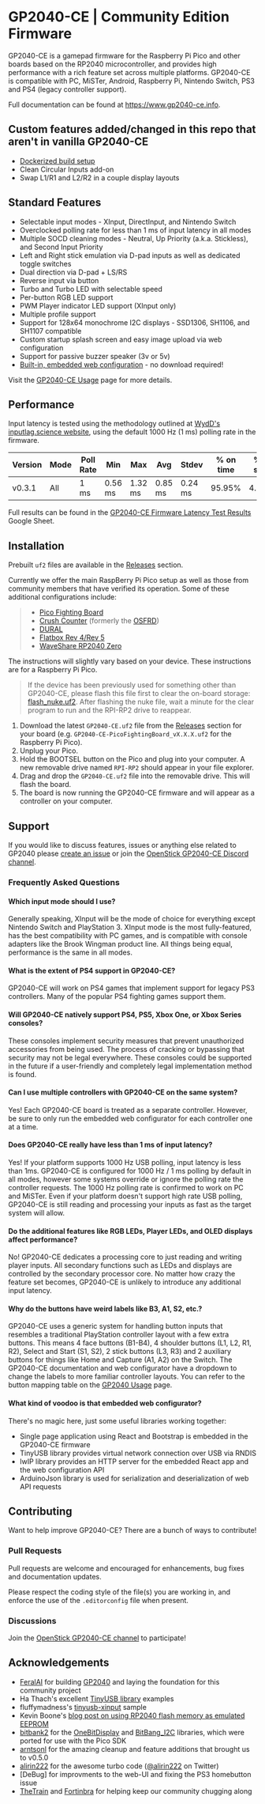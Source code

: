 # GP2040-CE | Community Edition Firmware

GP2040-CE is a gamepad firmware for the Raspberry Pi Pico and other boards based on the RP2040 microcontroller, and provides high performance with a rich feature set across multiple platforms. GP2040-CE is compatible with PC, MiSTer, Android, Raspberry Pi, Nintendo Switch, PS3 and PS4 (legacy controller support).

Full documentation can be found at <https://www.gp2040-ce.info>.

## Custom features added/changed in this repo that aren't in vanilla GP2040-CE

* [Dockerized build setup](docker_build.md)
* Clean Circular Inputs add-on 
* Swap L1/R1 and L2/R2 in a couple display layouts

## Standard Features

* Selectable input modes - XInput, DirectInput, and Nintendo Switch
* Overclocked polling rate for less than 1 ms of input latency in all modes
* Multiple SOCD cleaning modes - Neutral, Up Priority (a.k.a. Stickless), and Second Input Priority
* Left and Right stick emulation via D-pad inputs as well as dedicated toggle switches
* Dual direction via D-pad + LS/RS
* Reverse input via button
* Turbo and Turbo LED with selectable speed
* Per-button RGB LED support
* PWM Player indicator LED support (XInput only)
* Multiple profile support
* Support for 128x64 monochrome I2C displays - SSD1306, SH1106, and SH1107 compatible
* Custom startup splash screen and easy image upload via web configuration
* Support for passive buzzer speaker (3v or 5v)
* [Built-in, embedded web configuration](https://www.gp2040-ce.info/#/web-configurator) - no download required!

Visit the [GP2040-CE Usage](https://www.gp2040-ce.info/#/usage) page for more details.

## Performance

Input latency is tested using the methodology outlined at [WydD's inputlag.science website](https://inputlag.science/controller/methodology), using the default 1000 Hz (1 ms) polling rate in the firmware.

| Version | Mode | Poll Rate | Min | Max | Avg | Stdev | % on time | %1f skip | %2f skip |
| - | - | - | - | - | - | - | - | - | - |
| v0.3.1 | All | 1 ms | 0.56 ms | 1.32 ms | 0.85 ms | 0.24 ms | 95.95% | 4.05% | 0% |

Full results can be found in the [GP2040-CE Firmware Latency Test Results](https://docs.google.com/spreadsheets/d/1eeX0SCOYnUDZMYzt_69wDpjnB_XUtvsfvHJYxxgTj28/edit#gid=1559471406) Google Sheet.

## Installation

Prebuilt `uf2` files are available in the [Releases](https://github.com/OpenStickCommunity/GP2040-CE/releases) section.

Currently we offer the main RaspBerry Pi Pico setup as well as those from community members that have verified its operation. Some of these additional configurations include:

> * [Pico Fighting Board](https://github.com/FeralAI/GP2040-Config-PicoFightingBoard/)
> * [Crush Counter](configs/CrushCounter) (formerly the [OSFRD](configs/OSFRD))
> * [DURAL](configs/DURAL)
> * [Flatbox Rev 4/Rev 5](configs/FlatboxRev4)
> * [WaveShare RP2040 Zero](configs/WaveshareZero)

The instructions will slightly vary based on your device. These instructions are for a Raspberry Pi Pico.

> If the device has been previously used for something other than GP2040-CE, please flash this file first to clear the on-board storage: [flash_nuke.uf2](docs/downloads/flash_nuke.uf2). After flashing the nuke file, wait a minute for the clear program to run and the RPI-RP2 drive to reappear.

1. Download the latest `GP2040-CE.uf2` file from the [Releases](https://github.com/OpenStickCommunity/GP2040-CE/releases) section for your board (e.g. `GP2040-CE-PicoFightingBoard_vX.X.X.uf2` for the Raspberry Pi Pico).
1. Unplug your Pico.
1. Hold the BOOTSEL button on the Pico and plug into your computer. A new removable drive named `RPI-RP2` should appear in your file explorer.
1. Drag and drop the `GP2040-CE.uf2` file into the removable drive. This will flash the board.
1. The board is now running the GP2040-CE firmware and will appear as a controller on your computer.

## Support

If you would like to discuss features, issues or anything else related to GP2040 please [create an issue](issues/new) or join the [OpenStick GP2040-CE Discord channel](https://discord.gg/k2pxhke7q8).

### Frequently Asked Questions

#### Which input mode should I use?

Generally speaking, XInput will be the mode of choice for everything except Nintendo Switch and PlayStation 3. XInput mode is the most fully-featured, has the best compatibility with PC games, and is compatible with console adapters like the Brook Wingman product line. All things being equal, performance is the same in all modes.

#### What is the extent of PS4 support in GP2040-CE?

GP2040-CE will work on PS4 games that implement support for legacy PS3 controllers. Many of the popular PS4 fighting games support them.

#### Will GP2040-CE natively support PS4, PS5, Xbox One, or Xbox Series consoles?

These consoles implement security measures that prevent unauthorized accessories from being used. The process of cracking or bypassing that security may not be legal everywhere. These consoles could be supported in the future if a user-friendly and completely legal implementation method is found.

#### Can I use multiple controllers with GP2040-CE on the same system?

Yes! Each GP2040-CE board is treated as a separate controller. However, be sure to only run the embedded web configurator for each controller one at a time.

#### Does GP2040-CE really have less than 1 ms of input latency?

Yes! If your platform supports 1000 Hz USB polling, input latency is less than 1ms. GP2040-CE is configured for 1000 Hz / 1 ms polling by default in all modes, however some systems override or ignore the polling rate the controller requests. The 1000 Hz polling rate is confirmed to work on PC and MiSTer. Even if your platform doesn't support high rate USB polling, GP2040-CE is still reading and processing your inputs as fast as the target system will allow.

#### Do the additional features like RGB LEDs, Player LEDs, and OLED displays affect performance?

No! GP2040-CE dedicates a processing core to just reading and writing player inputs. All secondary functions such as LEDs and displays are controlled by the secondary processor core. No matter how crazy the feature set becomes, GP2040-CE is unlikely to introduce any additional input latency.

#### Why do the buttons have weird labels like B3, A1, S2, etc.?

GP2040-CE uses a generic system for handling button inputs that resembles a traditional PlayStation controller layout with a few extra buttons. This means 4 face buttons (B1-B4), 4 shoulder buttons (L1, L2, R1, R2), Select and Start (S1, S2), 2 stick buttons (L3, R3) and 2 auxiliary buttons for things like Home and Capture (A1, A2) on the Switch. The GP2040-CE documentation and web configurator have a dropdown to change the labels to more familiar controller layouts. You can refer to the button mapping table on the [GP2040 Usage](http://www.gp2040-ce.info/#/usage?id=buttons) page.

#### What kind of voodoo is that embedded web configurator?

There's no magic here, just some useful libraries working together:

* Single page application using React and Bootstrap is embedded in the GP2040-CE firmware
* TinyUSB library provides virtual network connection over USB via RNDIS
* lwIP library provides an HTTP server for the embedded React app and the web configuration API
* ArduinoJson library is used for serialization and deserialization of web API requests

## Contributing

Want to help improve GP2040-CE? There are a bunch of ways to contribute!

### Pull Requests

Pull requests are welcome and encouraged for enhancements, bug fixes and documentation updates.

Please respect the coding style of the file(s) you are working in, and enforce the use of the `.editorconfig` file when present.

### Discussions

Join the [OpenStick GP2040-CE channel](https://discord.gg/k2pxhke7q8) to participate!

## Acknowledgements

* [FeralAI](https://github.com/FeralAI) for building [GP2040](https://github.com/FeralAI/GP2040) and laying the foundation for this community project
* Ha Thach's excellent [TinyUSB library](https://github.com/hathach/tinyusb) examples
* fluffymadness's [tinyusb-xinput](https://github.com/fluffymadness/tinyusb-xinput) sample
* Kevin Boone's [blog post on using RP2040 flash memory as emulated EEPROM](https://kevinboone.me/picoflash.html)
* [bitbank2](https://github.com/bitbank2) for the [OneBitDisplay](https://github.com/bitbank2/OneBitDisplay) and [BitBang_I2C](https://github.com/bitbank2/BitBang_I2C) libraries, which were ported for use with the Pico SDK
* [arntsonl](https://github.com/arntsonl) for the amazing cleanup and feature additions that brought us to v0.5.0
* [alirin222](https://github.com/alirin222) for the awesome turbo code ([@alirin222](https://twitter.com/alirin222) on Twitter)
* [DeBug] for improvments to the web-UI and fixing the PS3 homebutton issue
* [TheTrain](https://github.com/TheTrainGoes/GP2040-Projects) and [Fortinbra](https://github.com/Fortinbra) for helping keep our community chugging along
